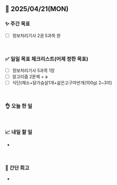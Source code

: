 ## 📅 2025/04/21(MON)


### ✨ 주간 목표

- [ ] 정보처리기사 2권 5과목 완

<br/>

### ✅ 일일 목표 체크리스트(어제 정한 목표)

- [ ] 정보처리기사 5과목 1장
- [ ] 알고리즘 2문제 + a
- [ ] 식단(채소+닭가슴살1개+삶은고구마반개(100g) 2~3끼)

<br/>

### 👌 오늘 한 일


<br/>

### 📈 내일 할 일

- 
  
<br/>

### 💭 간단 회고

- 
